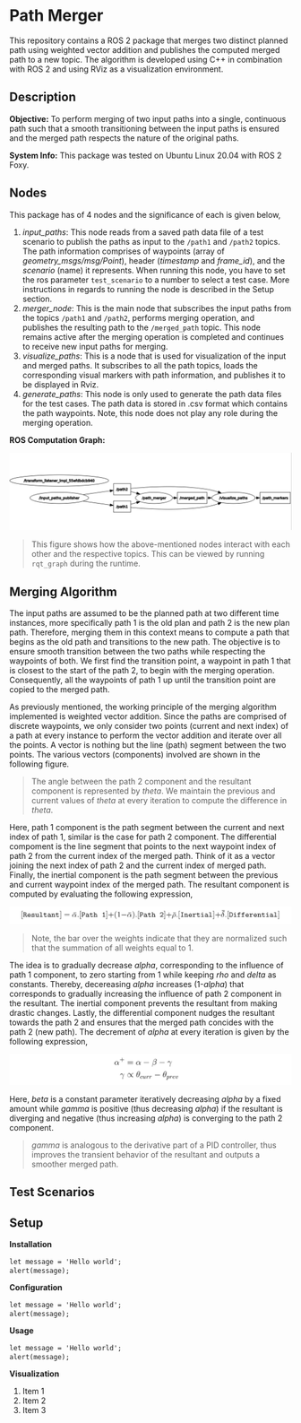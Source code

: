 # Path Merger
This repository contains a ROS 2 package that merges two distinct planned path using weighted vector addition and publishes the computed merged path to a new topic. The algorithm is developed using C++ in combination with ROS 2 and using RViz as a visualization environment.

## Description

**Objective:** To perform merging of two input paths into a single, continuous path such that a smooth transitioning between the input paths is ensured and the merged path respects the nature of the original paths.

**System Info:** This package was tested on Ubuntu Linux 20.04 with ROS 2 Foxy.

## Nodes
This package has of 4 nodes and the significance of each is given below, 
1. *input_paths*: This node reads from a saved path data file of a test scenario to publish the paths as input to the `/path1` and `/path2` topics. The path information comprises of waypoints (array of *geometry_msgs/msg/Point*), header (*timestamp* and *frame_id*), and the *scenario* (name) it represents. When running this node, you have to set the ros parameter `test_scenario` to a number to select a test case. More instructions in regards to running the node is described in the Setup section.
1. *merger_node*: This is the main node that subscribes the input paths from the topics `/path1` and `/path2`, performs merging operation, and publishes the resulting path to the `/merged_path` topic. This node remains active after the merging operation is completed and continues to receive new input paths for merging.
1. *visualize_paths*: This is a node that is used for visualization of the input and merged paths. It subscribes to all the path topics, loads the corresponding visual markers with path information, and publishes it to be displayed in Rviz.
1. *generate_paths*: This node is only used to generate the path data files for the test cases. The path data is stored in .csv format which contains the path waypoints. Note, this node does not play any role during the merging operation.

**ROS Computation Graph:**

![rosGraph](media/rosGraph.png)

> This figure shows how the above-mentioned nodes interact with each other and the respective topics. This can be viewed by running `rqt_graph` during the runtime.

## Merging Algorithm

The input paths are assumed to be the planned path at two different time instances, more specifically path 1 is the old plan and path 2 is the new plan path. Therefore, merging them in this context means to compute a path that begins as the old path and transitions to the new path. The objective is to ensure smooth transition between the two paths while respecting the waypoints of both. We first find the transition point, a waypoint in path 1 that is closest to the start of the path 2, to begin with the merging operation. Consequently, all the waypoints of path 1 up until the transition point are copied to the merged path. 

As previously mentioned, the working principle of the merging algorithm implemented is weighted vector addition. Since the paths are comprised of discrete waypoints, we only consider two points (current and next index) of a path at every instance to perform the vector addition and iterate over all the points. A vector is nothing but the line (path) segment between the two points. The various vectors (components) involved are shown in the following figure.

> The angle between the path 2 component and the resultant component is represented by *theta*. We maintain the previous and current values of *theta* at every iteration to compute the difference in *theta*.

Here, path 1 component is the path segment between the current and next index of path 1, similar is the case for path 2 component. The differential compoment is the line segment that points to the next waypoint index of path 2 from the current index of the merged path. Think of it as a vector joining the next index of path 2 and the current index of merged path. Finally, the inertial component is the path segment between the previous and current waypoint index of the merged path. The resultant component is computed by evaluating the following expression,

![weightedSum](media/weightedSum.png)

> Note, the bar over the weights indicate that they are normalized such that the summation of all weights equal to 1.

The idea is to gradually decrease *alpha*, corresponding to the influence of path 1 component, to zero starting from 1 while keeping *rho* and *delta* as constants. Thereby, decereasing *alpha* increases (1-*alpha*) that corresponds to gradually increasing the influence of path 2 component in the resultant. The inertial component prevents the resultant from making drastic changes. Lastly, the differential component nudges the resultant towards the path 2 and ensures that the merged path concides with the path 2 (new path). The decrement of *alpha* at every iteration is given by the following expression,

![alphaUpdate](media/alphaUpdate.png) 

Here, *beta* is a constant parameter iteratively decreasing *alpha* by a fixed amount while *gamma* is positive (thus decreasing *alpha*) if the resultant is diverging and negative (thus increasing *alpha*) is converging to the path 2 component.

> *gamma* is analogous to the derivative part of a PID controller, thus improves the transient behavior of the resultant and outputs a smoother merged path.

## Test Scenarios

## Setup

**Installation**
```
let message = 'Hello world';
alert(message);
```

**Configuration**
```
let message = 'Hello world';
alert(message);
```

**Usage**
```
let message = 'Hello world';
alert(message);
```

**Visualization**
1. Item 1
1. Item 2
1. Item 3
